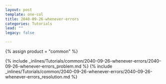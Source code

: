 ```yaml
---
layout: post
template: one-col
title: 2040-09-26-whenever-errors
categories: Tutorials
lead: ""
legacy: false

---
```

{% assign product = "common" %}

{% include _inlines/Tutorials/common/2040-09-26-whenever-errors/2040-09-26-whenever-errors_problem.md %}
{% include _inlines/Tutorials/common/2040-09-26-whenever-errors/2040-09-26-whenever-errors_resolution.md %}
